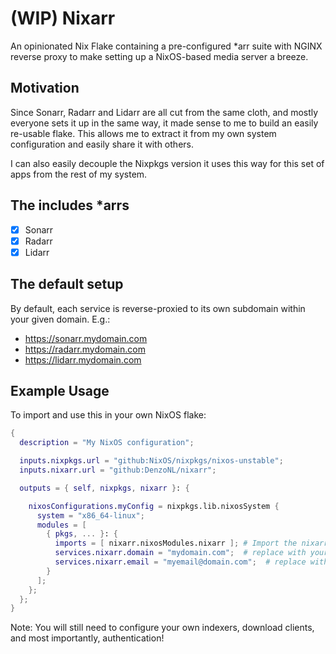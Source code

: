 # (WIP) Nixarr

An opinionated Nix Flake containing a pre-configured *arr suite with NGINX reverse proxy to make setting up a NixOS-based media server a breeze.

## Motivation

Since Sonarr, Radarr and Lidarr are all cut from the same cloth, and mostly everyone sets it up in the same way, it made sense to me to build an easily re-usable flake. This allows me to extract it from my own system configuration and easily share it with others.

I can also easily decouple the Nixpkgs version it uses this way for this set of apps from the rest of my system.

## The includes *arrs

- [X] Sonarr
- [X] Radarr
- [X] Lidarr

## The default setup

By default, each service is reverse-proxied to its own subdomain within your given domain. E.g.:

- https://sonarr.mydomain.com
- https://radarr.mydomain.com
- https://lidarr.mydomain.com



## Example Usage

To import and use this in your own NixOS flake:

```Nix
{
  description = "My NixOS configuration";

  inputs.nixpkgs.url = "github:NixOS/nixpkgs/nixos-unstable";
  inputs.nixarr.url = "github:DenzoNL/nixarr";

  outputs = { self, nixpkgs, nixarr }: {

    nixosConfigurations.myConfig = nixpkgs.lib.nixosSystem {
      system = "x86_64-linux";
      modules = [
        { pkgs, ... }: {
          imports = [ nixarr.nixosModules.nixarr ]; # Import the nixarr module
          services.nixarr.domain = "mydomain.com";  # replace with your domain
          services.nixarr.email = "myemail@domain.com";  # replace with your email
        }
      ];
    };
  };
}
```

Note: You will still need to configure your own indexers, download clients, and most importantly, authentication!